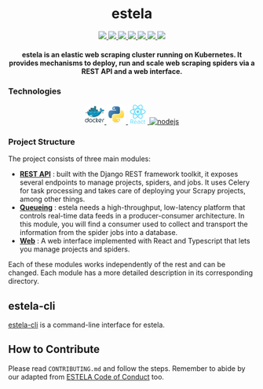 <h1 align="center">estela</h1>

<div align="center">
  <a href="https://github.com/bitmakerla/estela">
    <img src="https://img.shields.io/badge/version-0.1-blue">
  </a>
  <a href="https://yarnpkg.com">
    <img src="https://img.shields.io/badge/yarn-v1.22.19-blue">
  </a>
  <a href="https://www.djangoproject.com">
    <img src="https://img.shields.io/badge/Django-v3.1.1-orange">
  </a>
  <a href="https://github.com/bitmakerla/estela/actions">
    <img src="https://img.shields.io/badge/build-passing-brightgreen">
  </a>
  <a href="">
    <img src="https://github.com/eslint/eslint/workflows/CI/badge.svg">
  </a>
  <a href="https://github.com/bitmakerla/estela/blob/main/LICENSE.md">
    <img src="https://img.shields.io/badge/license-MIT-lightgrey">
  </a>
  <a href="https://github.com/psf/black">
    <img src="https://img.shields.io/badge/code%20style-black-000000.svg">
  </a>
</div>

<h4 align="center">
<strong>estela</strong> is an elastic web scraping cluster running on Kubernetes. It provides mechanisms to deploy, run and scale
web scraping spiders via a REST API and a web interface.
</h4>

<h3>Technologies</h3>
<p align="center">
  <a href="https://www.docker.com/" target="_blank" rel="noreferrer"> <img src="https://raw.githubusercontent.com/devicons/devicon/master/icons/docker/docker-original-wordmark.svg" alt="docker" width="40" height="40"/> </a>
  <a href="https://www.python.org" target="_blank" rel="noreferrer"> <img src="https://raw.githubusercontent.com/devicons/devicon/master/icons/python/python-original.svg" alt="python" width="40" height="40"/> </a>
  <a href="https://reactjs.org/" target="_blank" rel="noreferrer"> <img src="https://raw.githubusercontent.com/devicons/devicon/master/icons/react/react-original-wordmark.svg" alt="react" width="40" height="40"/> </a>
  <a href="https://nodejs.org/" target="_blank" rel="noreferrer"> <img src="https://www.vectorlogo.zone/logos/nodejs/nodejs-icon.svg" alt="nodejs" width="40" height="40"/> </a>
</p>

<h3>Project Structure</h3>

The project consists of three main modules:
- [**REST API**](https://github.com/bitmakerla/estela/tree/main/estela-api) : built with the Django REST framework toolkit, it exposes several endpoints to manage projects, spiders, and
    jobs. It uses Celery for task processing and takes care of deploying your Scrapy projects, among other things.
- [**Queueing**](https://github.com/bitmakerla/estela/tree/main/queueing) : estela needs a high-throughput, low-latency platform that controls real-time data feeds in a
    producer-consumer architecture. In this module, you will find a consumer used to collect and transport the
    information from the spider jobs into a database.
- [**Web**](https://github.com/bitmakerla/estela/tree/main/estela-web) : A web interface implemented with React and Typescript that lets you manage projects and spiders.

Each of these modules works independently of the rest and can be changed. Each module has a more detailed description
in its corresponding directory.

## estela-cli

[estela-cli](https://github.com/bitmakerla/estela-cli) is a command-line interface for estela.

## How to Contribute

Please read `CONTRIBUTING.md` and follow the steps. Remember to abide by our adapted from [ESTELA Code of Conduct](https://github.com/bitmakerla/estela/blob/main/CODE_OF_CONDUCT.md) too.
